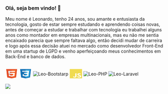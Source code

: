 ### Olá, seja bem vindo! 👋

Meu nome é Leonardo, tenho 24 anos, sou amante e entusiasta da tecnologia, gosto de estar sempre estudando e aprendendo coisas novas, antes de começar a estudar e trabalhar com tecnologia eu trabalhei alguns anos como montador em empresas multinacionais, mas eu não me sentia encaixado parecia que sempre faltava algo, então decidi mudar de carreira e logo após essa decisão atuei no mercado como desenvolvedor Front-End em uma startup de LGPD e venho aperfeiçoando meus conhecimentos em Back-End e banco de dados.

<!-- - Abaixo estão as linguagens que tenho trabalhado no momento, mas sempre estou em busca de mais conhecimento, estudando e aprimorando para continuar evoluindo. 
- Muito obrigado pela visita !! -->


<div style="display: inline_block"><br>
  <img align="center" alt="Leo-HTML" height="30" width="40" src="https://raw.githubusercontent.com/devicons/devicon/master/icons/html5/html5-original.svg">
  <img align="center" alt="Leo-CSS" height="30" width="40" src="https://raw.githubusercontent.com/devicons/devicon/master/icons/css3/css3-original.svg">
  <img align="center" alt="Leo-Bootstarp" height="30" width="40" src="https://cdn.jsdelivr.net/gh/devicons/devicon/icons/bootstrap/bootstrap-original.svg" />
  <img align="center" alt="Leo-Js" height="30" width="40" src="https://raw.githubusercontent.com/devicons/devicon/master/icons/javascript/javascript-plain.svg">
  <img align="center" alt="Leo-PHP" height="30" width="40" src="https://cdn.jsdelivr.net/gh/devicons/devicon/icons/php/php-original.svg" />
  <img align="center" alt="Leo-Laravel" height="30" width="40" src="https://cdn.jsdelivr.net/gh/devicons/devicon/icons/laravel/laravel-plain.svg" />
</div> 
  <br>
<div>  
  <a href="https://www.linkedin.com/in/leonardo-slepack-36a693244/" target="_blank"><img src="https://img.shields.io/badge/-LinkedIn-%230077B5?style=for-the-badge&logo=linkedin&logoColor=white" target="_blank"></a> 
</div> 
